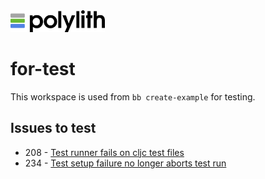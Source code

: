 <img src="logo.png" width="30%" alt="Polylith" id="logo">

# for-test

This workspace is used from `bb create-example` for testing.


## Issues to test

- 208 - [Test runner fails on cljc test files](https://github.com/polyfy/polylith/issues/208)
- 234 - [Test setup failure no longer aborts test run](https://github.com/polyfy/polylith/issues/234)
